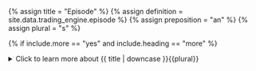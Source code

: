 <!--------------------------------------------- TITLE AND DEFINITION starts -->

{% assign title = "Episode" %}
{% assign definition = site.data.trading_engine.episode %}
{% assign preposition = "an" %}
{% assign plural = "s" %}

<!--------------------------------------------- TITLE AND DEFINITION ends -->

{% if include.more == "yes" and include.heading == "more" %}
<details class='detailsCollapsible'><summary class='nobr'>Click to learn more about {{ title | downcase }}{{plural}}
</summary>
{% endif %}

{% if include.heading != "" and include.heading != "more" %}
{{include.heading}} {{title}}
{% endif %}

{% if include.icon != "no" %} 

{% if include.table == "yes" and include.icon != "no" %}
<table class='definitionTable'><tr><td>
{% endif %}

<img src='images/icons/nodes/png{{include.icon}}/{{ title | downcase | replace: " ", "-" }}.png' />

{% if include.table == "yes" and include.icon != "no" %}
</td><td>
{% endif %}

{% endif %}

{% if include.definition == "bold" %}
<strong>{{ definition }}</strong>
{% else %}
{% if include.definition != "no" %}
{{ definition }}
{% endif %}
{% endif %}

{% if include.table == "yes" and include.icon != "no" %}
</td></tr></table>
{% endif %}

{% if include.more == "yes" and include.content == "more" and include.heading != "more" %}
<details class='detailsCollapsible'><summary class='nobr'>Click to learn more about {{ title | downcase }}{{plural}}
</summary>
{% endif %}

{% if include.content != "no" %}

<!--------------------------------------------- CONTENT starts -->

In other words, episode is the context framed between the datetimes that make up the whole trading session, as per the session's configuration. As such, an episode keeps track of&mdash;and accumulates&mdash;the results of all positions entered throughout a complete run of a trading session.

In this section of the hierarchy, you have access to:

*  **[running balances and overall performance metrics](suite-trading-engine-accounts-and-metrics.html)** denominated in both the base and quoted assets;

* **[counters](suite-trading-engine-counters.html)**, such as the number of positions taken, orders placed, hits, fails, and so on;

* **[statistics](suite-trading-engine-statistics.html)**, such as performance metrics consolidating both assets, number of days in the episode, or user-defined statistics;

* **[the distance to certain events](suite-trading-engine-distance-to-event.html)**, such as the number of candles to the last  take position event, or the last create order event;

* **[rates describing each candle](suite-trading-engine-candle.html)** in the episode, such as the open, close, min and max rates;


<!--------------------------------------------- CONTENT ends -->

{% endif %}

{% if include.more == "yes" and include.content != "more" and include.heading != "more" %}
<details class='detailsCollapsible'><summary class='nobr'>Click to learn more about {{ title | downcase }}{{plural}}
</summary>
{% endif %}

{% if include.adding != "" %}

{{include.adding}} Adding {{preposition}} {{title}} Node

<!--------------------------------------------- ADDING starts -->

To add the {{ title | downcase }} node, select *Add Missing Items* on the parent node menu. 

<!--------------------------------------------- ADDING ends -->

{% endif %}

{% if include.configuring != "" %}

{{include.configuring}} Configuring the {{title}}

<!--------------------------------------------- CONFIGURING starts -->

XXXXXXXXXXXXXXXXXXXXXXXXXXXXXXXXXXXXXXXXXXXXXXXXXXXXXX

<!--------------------------------------------- CONFIGURING ends -->

{% endif %}

{% if include.starting != "" %}

{{include.starting}} Starting {{preposition}} {{title}}

<!--------------------------------------------- STARTING starts -->

XXXXXXXXXXXXXXXXXXXXXXXXXXXXXXXXXXXXXXXXXXXXXXXXXXXXXX

<!--------------------------------------------- STARTING ends -->

{% endif %}

{% if include.more == "yes" %}
</details>
{% endif %}